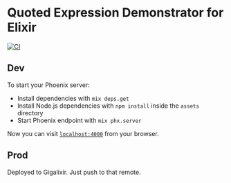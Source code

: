 # Quoted Expression Demonstrator for Elixir

[![CI](https://github.com/henrik/qed/actions/workflows/ci.yml/badge.svg)](https://github.com/henrik/qed/actions/workflows/ci.yml)

## Dev

To start your Phoenix server:

  * Install dependencies with `mix deps.get`
  * Install Node.js dependencies with `npm install` inside the `assets` directory
  * Start Phoenix endpoint with `mix phx.server`

Now you can visit [`localhost:4000`](http://localhost:4000) from your browser.

## Prod

Deployed to Gigalixir. Just push to that remote.
